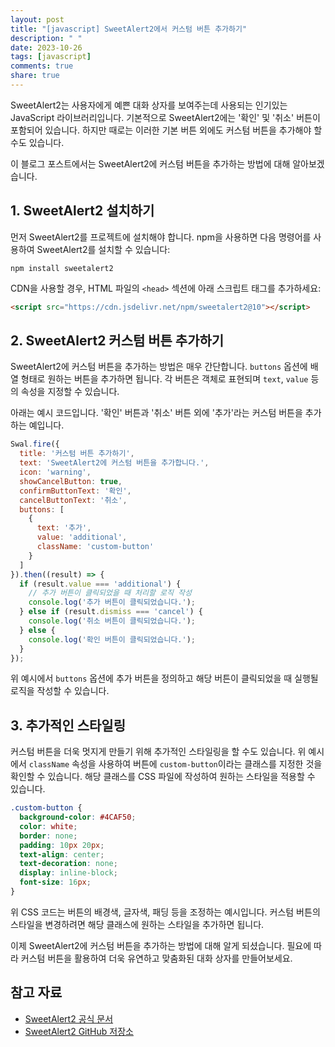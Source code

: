 ```yaml
---
layout: post
title: "[javascript] SweetAlert2에서 커스텀 버튼 추가하기"
description: " "
date: 2023-10-26
tags: [javascript]
comments: true
share: true
---
```


SweetAlert2는 사용자에게 예쁜 대화 상자를 보여주는데 사용되는 인기있는 JavaScript 라이브러리입니다. 기본적으로 SweetAlert2에는 '확인' 및 '취소' 버튼이 포함되어 있습니다. 하지만 때로는 이러한 기본 버튼 외에도 커스텀 버튼을 추가해야 할 수도 있습니다.

이 블로그 포스트에서는 SweetAlert2에 커스텀 버튼을 추가하는 방법에 대해 알아보겠습니다.

## 1. SweetAlert2 설치하기

먼저 SweetAlert2를 프로젝트에 설치해야 합니다. npm을 사용하면 다음 명령어를 사용하여 SweetAlert2를 설치할 수 있습니다:

```
npm install sweetalert2
```

CDN을 사용할 경우, HTML 파일의 `<head>` 섹션에 아래 스크립트 태그를 추가하세요:

```html
<script src="https://cdn.jsdelivr.net/npm/sweetalert2@10"></script>
```

## 2. SweetAlert2 커스텀 버튼 추가하기

SweetAlert2에 커스텀 버튼을 추가하는 방법은 매우 간단합니다. `buttons` 옵션에 배열 형태로 원하는 버튼을 추가하면 됩니다. 각 버튼은 객체로 표현되며 `text`, `value` 등의 속성을 지정할 수 있습니다.

아래는 예시 코드입니다. '확인' 버튼과 '취소' 버튼 외에 '추가'라는 커스텀 버튼을 추가하는 예입니다.

```javascript
Swal.fire({
  title: '커스텀 버튼 추가하기',
  text: 'SweetAlert2에 커스텀 버튼을 추가합니다.',
  icon: 'warning',
  showCancelButton: true,
  confirmButtonText: '확인',
  cancelButtonText: '취소',
  buttons: [
    {
      text: '추가',
      value: 'additional',
      className: 'custom-button'
    }
  ]
}).then((result) => {
  if (result.value === 'additional') {
    // 추가 버튼이 클릭되었을 때 처리할 로직 작성
    console.log('추가 버튼이 클릭되었습니다.');
  } else if (result.dismiss === 'cancel') {
    console.log('취소 버튼이 클릭되었습니다.');
  } else {
    console.log('확인 버튼이 클릭되었습니다.');
  }
});
```

위 예시에서 `buttons` 옵션에 추가 버튼을 정의하고 해당 버튼이 클릭되었을 때 실행될 로직을 작성할 수 있습니다.

## 3. 추가적인 스타일링

커스텀 버튼을 더욱 멋지게 만들기 위해 추가적인 스타일링을 할 수도 있습니다. 위 예시에서 `className` 속성을 사용하여 버튼에 `custom-button`이라는 클래스를 지정한 것을 확인할 수 있습니다. 해당 클래스를 CSS 파일에 작성하여 원하는 스타일을 적용할 수 있습니다.

```css
.custom-button {
  background-color: #4CAF50;
  color: white;
  border: none;
  padding: 10px 20px;
  text-align: center;
  text-decoration: none;
  display: inline-block;
  font-size: 16px;
}
```

위 CSS 코드는 버튼의 배경색, 글자색, 패딩 등을 조정하는 예시입니다. 커스텀 버튼의 스타일을 변경하려면 해당 클래스에 원하는 스타일을 추가하면 됩니다.

이제 SweetAlert2에 커스텀 버튼을 추가하는 방법에 대해 알게 되셨습니다. 필요에 따라 커스텀 버튼을 활용하여 더욱 유연하고 맞춤화된 대화 상자를 만들어보세요.

## 참고 자료
- [SweetAlert2 공식 문서](https://sweetalert2.github.io/)
- [SweetAlert2 GitHub 저장소](https://github.com/sweetalert2/sweetalert2)